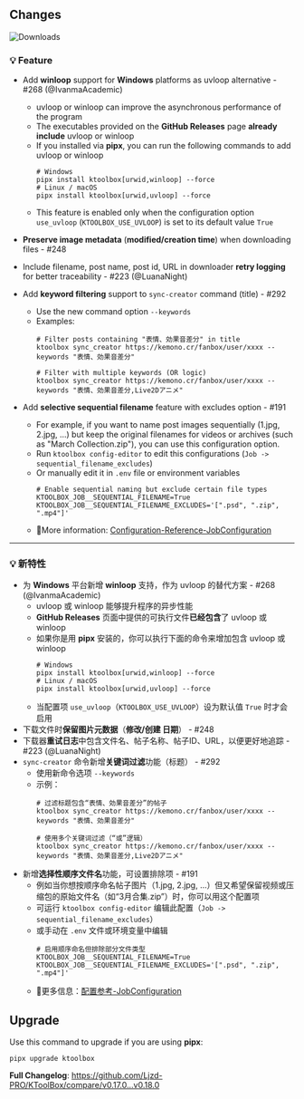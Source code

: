 ## Changes

![Downloads](https://img.shields.io/github/downloads/Ljzd-PRO/KToolBox/v0.18.0/total)

### 💡 Feature

- Add **winloop** support for **Windows** platforms as uvloop alternative - #268 (@IvanmaAcademic)
  - uvloop or winloop can improve the asynchronous performance of the program
  - The executables provided on the **GitHub Releases** page **already include** uvloop or winloop
  - If you installed via **pipx**, you can run the following commands to add uvloop or winloop
    ```shell
    # Windows
    pipx install ktoolbox[urwid,winloop] --force
    # Linux / macOS
    pipx install ktoolbox[urwid,uvloop] --force
    ```
  - This feature is enabled only when the configuration option `use_uvloop` (`KTOOLBOX_USE_UVLOOP`) is set to its default value `True`

- **Preserve image metadata** (**modified/creation time**) when downloading files - #248
- Include filename, post name, post id, URL in downloader **retry logging** for better traceability - #223 (@LuanaNight)
- Add **keyword filtering** support to `sync-creator` command (title) - #292
  - Use the new command option `--keywords`
  - Examples:
    ```shell
    # Filter posts containing "表情、効果音差分" in title
    ktoolbox sync_creator https://kemono.cr/fanbox/user/xxxx --keywords "表情、効果音差分"

    # Filter with multiple keywords (OR logic)
    ktoolbox sync_creator https://kemono.cr/fanbox/user/xxxx --keywords "表情、効果音差分,Live2Dアニメ"
    ```
- Add **selective sequential filename** feature with excludes option - #191
  - For example, if you want to name post images sequentially (1.jpg, 2.jpg, ...) but keep the original filenames for
  videos or archives (such as "March Collection.zip"), you can use this configuration option.
  - Run `ktoolbox config-editor` to edit this configurations (`Job -> sequential_filename_excludes`)
  - Or manually edit it in `.env` file or environment variables
    ```dotenv
    # Enable sequential naming but exclude certain file types
    KTOOLBOX_JOB__SEQUENTIAL_FILENAME=True
    KTOOLBOX_JOB__SEQUENTIAL_FILENAME_EXCLUDES='[".psd", ".zip", ".mp4"]'
    ```
  - 📖More information: [Configuration-Reference-JobConfiguration](https://ktoolbox.readthedocs.io/latest/configuration/reference/#ktoolbox.configuration.JobConfiguration)

[//]: # (### 🪲 Fix)

- - -

### 💡 新特性

- 为 **Windows** 平台新增 **winloop** 支持，作为 uvloop 的替代方案 - #268 (@IvanmaAcademic)
  - uvloop 或 winloop 能够提升程序的异步性能
  - **GitHub Releases** 页面中提供的可执行文件**已经包含**了 uvloop 或 winloop
  - 如果你是用 **pipx** 安装的，你可以执行下面的命令来增加包含 uvloop 或 winloop
    ```shell
    # Windows
    pipx install ktoolbox[urwid,winloop] --force
    # Linux / macOS
    pipx install ktoolbox[urwid,uvloop] --force
    ```
  - 当配置项 `use_uvloop`（`KTOOLBOX_USE_UVLOOP`）设为默认值 `True` 时才会启用
- 下载文件时**保留图片元数据**（**修改/创建 日期**） - #248
- 下载器**重试日志**中包含文件名、帖子名称、帖子ID、URL，以便更好地追踪 - #223 (@LuanaNight)
- `sync-creator` 命令新增**关键词过滤**功能（标题） - #292
  - 使用新命令选项 `--keywords`
  - 示例：
    ```shell
    # 过滤标题包含“表情、効果音差分”的帖子
    ktoolbox sync_creator https://kemono.cr/fanbox/user/xxxx --keywords "表情、効果音差分"

    # 使用多个关键词过滤（“或”逻辑）
    ktoolbox sync_creator https://kemono.cr/fanbox/user/xxxx --keywords "表情、効果音差分,Live2Dアニメ"
    ```
- 新增**选择性顺序文件名**功能，可设置排除项 - #191
  - 例如当你想按顺序命名帖子图片（1.jpg, 2.jpg, ...）但又希望保留视频或压缩包的原始文件名（如“3月合集.zip”）时，你可以用这个配置项
  - 可运行 `ktoolbox config-editor` 编辑此配置（`Job -> sequential_filename_excludes`）
  - 或手动在 `.env` 文件或环境变量中编辑
    ```dotenv
    # 启用顺序命名但排除部分文件类型
    KTOOLBOX_JOB__SEQUENTIAL_FILENAME=True
    KTOOLBOX_JOB__SEQUENTIAL_FILENAME_EXCLUDES='[".psd", ".zip", ".mp4"]'
    ```
  - 📖更多信息：[配置参考-JobConfiguration](https://ktoolbox.readthedocs.io/latest/configuration/reference/#ktoolbox.configuration.JobConfiguration)
    
[//]: # (### 🪲 修复)

## Upgrade

Use this command to upgrade if you are using **pipx**:
```shell
pipx upgrade ktoolbox
```

**Full Changelog**: https://github.com/Ljzd-PRO/KToolBox/compare/v0.17.0...v0.18.0